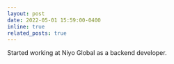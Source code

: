 ```yaml
---
layout: post
date: 2022-05-01 15:59:00-0400
inline: true
related_posts: true
---
```


Started working at Niyo Global as a backend developer.